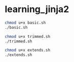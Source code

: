 # learning_jinja2

```bash
chmod u+x basic.sh
./basic.sh

chmod u+x trimmed.sh
./trimmed.sh

chmod u+x extends.sh
./extends.sh
```

